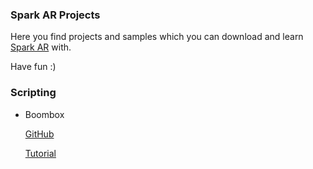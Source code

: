 ### Spark AR Projects

Here you find projects and samples which you can download and learn [Spark AR](https://sparkar.facebook.com/ar-studio/) with.

Have fun :)

### Scripting
- Boombox

	[GitHub](https://github.com/jalizadeh/Spark-AR-Projects/tree/master/Boombox)
	
	[Tutorial](https://sparkar.facebook.com/ar-studio/learn/documentation/scripting/scripting-tutorial/)
